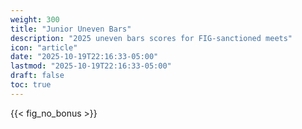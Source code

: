 ```yaml
---
weight: 300
title: "Junior Uneven Bars"
description: "2025 uneven bars scores for FIG-sanctioned meets"
icon: "article"
date: "2025-10-19T22:16:33-05:00"
lastmod: "2025-10-19T22:16:33-05:00"
draft: false
toc: true
---
```


{{< fig_no_bonus >}}